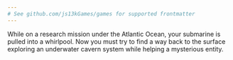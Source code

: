 ```yaml
---
# See github.com/js13kGames/games for supported frontmatter
---
```

While on a research mission under the Atlantic Ocean, your submarine is pulled into a whirlpool. Now you must try to find a way back to the surface exploring an underwater cavern system while helping a mysterious entity.